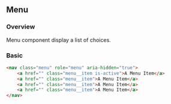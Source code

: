 ## Menu

### Overview

Menu component display a list of choices.

### Basic

```html
<nav class="menu" role="menu" aria-hidden="true">
    <a href="" class="menu__item is-active">A Menu Item</a>
    <a href="" class="menu__item">A Menu Item</a>
    <a href="" class="menu__item">A Menu Item</a>
    <a href="" class="menu__item">A Menu Item</a>
</nav>
```
